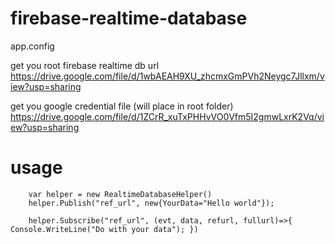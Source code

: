 # firebase-realtime-database

app.config

get you root firebase realtime db url
https://drive.google.com/file/d/1wbAEAH9XU_zhcmxGmPVh2Neygc7Jllxm/view?usp=sharing

get you google credential file (will place in root folder)
https://drive.google.com/file/d/1ZCrR_xuTxPHHvVO0Vfm5I2gmwLxrK2Vq/view?usp=sharing

# usage
        var helper = new RealtimeDatabaseHelper()
        helper.Publish("ref_url", new{YourData="Hello world"});
        
        helper.Subscribe("ref_url", (evt, data, refurl, fullurl)=>{ Console.WriteLine("Do with your data"); })

